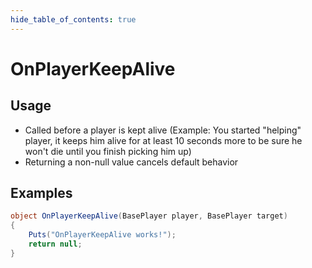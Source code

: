 ```yaml
---
hide_table_of_contents: true
---
```


# OnPlayerKeepAlive

## Usage

* Called before a player is kept alive (Example: You started "helping" player, it keeps him alive for at least 10 seconds more to be sure he won't die until you finish picking him up)
* Returning a non-null value cancels default behavior

## Examples

```csharp title=""
object OnPlayerKeepAlive(BasePlayer player, BasePlayer target)
{
    Puts("OnPlayerKeepAlive works!");
    return null;
}
```
